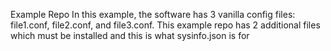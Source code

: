 Example Repo
In this example, the software has 3 vanilla config files: file1.conf, file2.conf, and file3.conf. This 
example repo has 2 additional files which must be installed and this is what sysinfo.json is for
